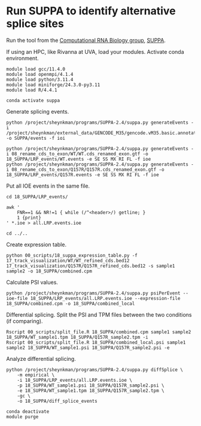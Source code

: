 # Run SUPPA to identify alternative splice sites
Run the tool from the [Computational RNA Biology group](https://github.com/comprna), [SUPPA](https://github.com/comprna/SUPPA). <br />

If using an HPC, like Rivanna at UVA, load your modules. Activate conda environment. 
```
module load gcc/11.4.0  
module load openmpi/4.1.4
module load python/3.11.4
module load miniforge/24.3.0-py3.11
module load R/4.4.1

conda activate suppa
```
Generate splicing events. 
```
python /project/sheynkman/programs/SUPPA-2.4/suppa.py generateEvents -i /project/sheynkman/external_data/GENCODE_M35/gencode.vM35.basic.annotation.gtf -o SUPPA/events -f ioi

python /project/sheynkman/programs/SUPPA-2.4/suppa.py generateEvents -i 08_rename_cds_to_exon/WT/WT.cds_renamed_exon.gtf -o 18_SUPPA/LRP_events/WT.events -e SE SS MX RI FL -f ioe
python /project/sheynkman/programs/SUPPA-2.4/suppa.py generateEvents -i 08_rename_cds_to_exon/Q157R/Q157R.cds_renamed_exon.gtf -o 18_SUPPA/LRP_events/Q157R.events -e SE SS MX RI FL -f ioe
```
Put all IOE events in the same file.
```
cd 18_SUPPA/LRP_events/

awk '
    FNR==1 && NR!=1 { while (/^<header>/) getline; }
    1 {print}
' *.ioe > all.LRP.events.ioe

cd ../..
```
Create expression table.
```
python 00_scripts/18_suppa_expression_table.py -f 17_track_visualization/WT/WT_refined_cds.bed12 17_track_visualization/Q157R/Q157R_refined_cds.bed12 -s sample1 sample2 -o 18_SUPPA/combined.cpm
```
Calculate PSI values.
```
python /project/sheynkman/programs/SUPPA-2.4/suppa.py psiPerEvent --ioe-file 18_SUPPA/LRP_events/all.LRP.events.ioe --expression-file 18_SUPPA/combined.cpm -o 18_SUPPA/combined_local
```
Differential splicing. Split the PSI and TPM files between the two conditions (if comparing).
```
Rscript 00_scripts/split_file.R 18_SUPPA/combined.cpm sample1 sample2 18_SUPPA/WT_sample1.tpm 18_SUPPA/Q157R_sample2.tpm -i
Rscript 00_scripts/split_file.R 18_SUPPA/combined_local.psi sample1 sample2 18_SUPPA/WT_sample1.psi 18_SUPPA/Q157R_sample2.psi -e
```
Analyze differential splicing.
```
python /project/sheynkman/programs/SUPPA-2.4/suppa.py diffSplice \
    -m empirical \
    -i 18_SUPPA/LRP_events/all.LRP.events.ioe \
    -p 18_SUPPA/WT_sample1.psi 18_SUPPA/Q157R_sample2.psi \
    -e 18_SUPPA/WT_sample1.tpm 18_SUPPA/Q157R_sample2.tpm \
    -gc \
    -o 18_SUPPA/diff_splice_events

conda deactivate
module purge
```
